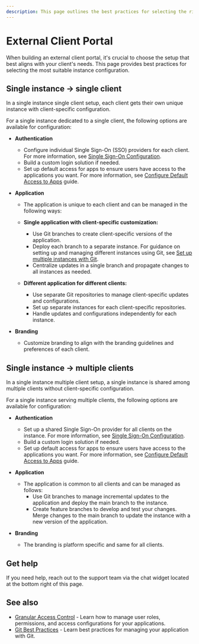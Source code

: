 ```yaml
---
description: This page outlines the best practices for selecting the right instance setup when building external client portals using Appsmith.
---
```


# External Client Portal

When building an external client portal, it's crucial to choose the setup that best aligns with your client's needs. This page provides best practices for selecting the most suitable instance configuration.

## Single instance → single client

In a single instance single client setup, each client gets their own unique instance with client-specific configuration.

<ZoomImage src="/img/appsmith-multiple-instances.svg" alt="Single Instance → Single client" caption="Single Instance → Single client"/>

For a single instance dedicated to a single client, the following options are available for configuration:

* **Authentication** 
  - Configure individual Single Sign-On (SSO) providers for each client. For more information, see [Single Sign-On Configuration](/getting-started/setup/instance-configuration/authentication).
  - Build a custom login solution if needed.
  - Set up default access for apps to ensure users have access to the applications you want. For more information, see [Configure Default Access to Apps](/advanced-concepts/granular-access-control/how-to-guides/configure-default-permissions) guide.

* **Application** 
  - The application is unique to each client and can be managed in the following ways:

  - **Single application with client-specific customization:**
    - Use Git branches to create client-specific versions of the application.
    - Deploy each branch to a separate instance. For guidance on setting up and managing different instances using Git, see [Set up multiple instances with Git](/advanced-concepts/version-control-with-git/environments-with-git).
    - Centralize updates in a single branch and propagate changes to all instances as needed.

  - **Different application for different clients:**
    - Use separate Git repositories to manage client-specific updates and configurations.
    - Set up separate instances for each client-specific repositories.
    - Handle updates and configurations independently for each instance.

* **Branding** 
  - Customize branding to align with the branding guidelines and preferences of each client.

## Single instance → multiple clients

In a single instance multiple client setup, a single instance is shared among multiple clients without client-specific configuration.

<ZoomImage src="/img/appsmith-single-instance.svg" alt="Single Instance → Multiple clients" caption="Single Instance → Multiple clients"/>

For a single instance serving multiple clients, the following options are available for configuration:

* **Authentication** 
  - Set up a shared Single Sign-On provider for all clients on the instance. For more information, see [Single Sign-On Configuration](/getting-started/setup/instance-configuration/authentication).
  - Build a custom login solution if needed.
  - Set up default access for apps to ensure users have access to the applications you want. For more information, see [Configure Default Access to Apps](/advanced-concepts/granular-access-control/how-to-guides/configure-default-permissions) guide.

* **Application** 
  - The application is common to all clients and can be managed as follows:
    - Use Git branches to manage incremental updates to the application and deploy the main branch to the instance.
    - Create feature branches to develop and test your changes. Merge changes to the main branch to update the instance with a new version of the application.

* **Branding** 
  - The branding is platform specific and same for all clients.

## Get help
If you need help, reach out to the support team via the chat widget located at the bottom right of this page.

## See also

- [Granular Access Control](/advanced-concepts/granular-access-control) - Learn how to manage user roles, permissions, and access configurations for your applications.
- [Git Best Practices](/advanced-concepts/version-control-with-git/merging-branches) - Learn best practices for managing your application with Git.